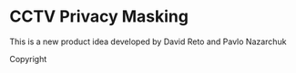 # CCTV Privacy Masking
This is a new product idea developed by David Reto and Pavlo Nazarchuk


Copyright 